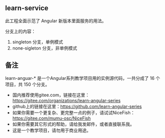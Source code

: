 ## learn-service

此工程全面示范了 Angular 新版本里面服务的用法。

分支上的内容：

1. singleton 分支，单例模式
1. none-sigleton 分支，非单例模式

## 备注

learn-anguar-* 是一个Angular系列教学项目用的实例源代码，一共分成了 16 个项目，共 150 个分支。

- 国内推荐使用gitee.com，链接在这里：https://gitee.com/organizations/learn-angular-series
- github上的链接在这里：https://github.com/learn-angular-series
- 如果你需要一个更复杂、更完整一点的例子，请试试NiceFish：https://gitee.com/mumu-osc/NiceFish
- 如果你需要其它形式的帮助，请给我发邮件，或者直接联系我。
- 这是一个教学项目，请勿用于商业用途。